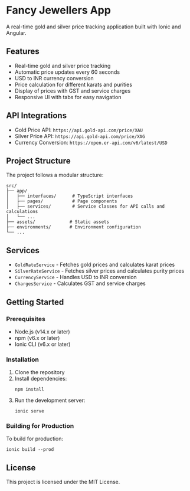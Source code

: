 # Fancy Jewellers App

A real-time gold and silver price tracking application built with Ionic and Angular.

## Features

- Real-time gold and silver price tracking
- Automatic price updates every 60 seconds
- USD to INR currency conversion
- Price calculation for different karats and purities
- Display of prices with GST and service charges
- Responsive UI with tabs for easy navigation

## API Integrations

- Gold Price API: `https://api.gold-api.com/price/XAU`
- Silver Price API: `https://api.gold-api.com/price/XAG`
- Currency Conversion: `https://open.er-api.com/v6/latest/USD`

## Project Structure

The project follows a modular structure:

```
src/
├── app/
│   ├── interfaces/      # TypeScript interfaces
│   ├── pages/           # Page components
│   ├── services/        # Service classes for API calls and calculations
│   └── ...
├── assets/             # Static assets
├── environments/       # Environment configuration
└── ...
```

## Services

- `GoldRateService` - Fetches gold prices and calculates karat prices
- `SilverRateService` - Fetches silver prices and calculates purity prices
- `CurrencyService` - Handles USD to INR conversion
- `ChargesService` - Calculates GST and service charges

## Getting Started

### Prerequisites

- Node.js (v14.x or later)
- npm (v6.x or later)
- Ionic CLI (v6.x or later)

### Installation

1. Clone the repository
2. Install dependencies:
   ```
   npm install
   ```
3. Run the development server:
   ```
   ionic serve
   ```

### Building for Production

To build for production:

```
ionic build --prod
```

## License

This project is licensed under the MIT License. 